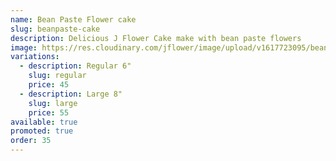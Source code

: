 ```yaml
---
name: Bean Paste Flower cake
slug: beanpaste-cake
description: Delicious J Flower Cake make with bean paste flowers
image: https://res.cloudinary.com/jflower/image/upload/v1617723095/beanpaste_io6a7x.jpg
variations:
  - description: Regular 6"
    slug: regular
    price: 45
  - description: Large 8"
    slug: large
    price: 55
available: true
promoted: true
order: 35
---
```


